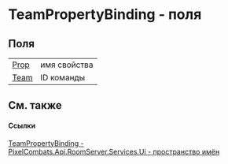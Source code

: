 # TeamPropertyBinding - поля




## Поля
<table>
<tr>
<td><a href="b955e2c4-6491-059d-f4d3-d65b7b068296">Prop</a></td>
<td>имя свойства</td></tr>
<tr>
<td><a href="ba7e6af1-7255-e895-3991-a7eb7c6bb29b">Team</a></td>
<td>ID команды</td></tr>
</table>

## См. также


#### Ссылки
<a href="a7c86d8c-a358-fc3e-898c-ce99d9ca6db6">TeamPropertyBinding - </a>  
<a href="0529d6e2-f002-45fa-de24-d37a29132582">PixelCombats.Api.RoomServer.Services.Ui - пространство имён</a>  
